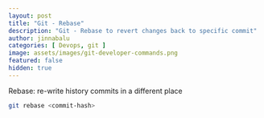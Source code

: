 ```yaml
---
layout: post
title: "Git - Rebase"
description: "Git - Rebase to revert changes back to specific commit"
author: jinnabalu
categories: [ Devops, git ]
image: assets/images/git-developer-commands.png
featured: false
hidden: true
---
```


Rebase: re-write history commits in a different place

```bash
git rebase <commit-hash>
```